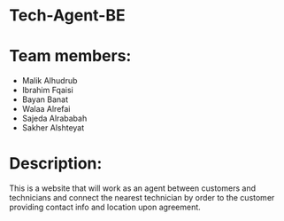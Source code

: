 # Tech-Agent-BE

# Team members:

+ Malik Alhudrub
+ Ibrahim Fqaisi
+ Bayan Banat
+ Walaa Alrefai
+ Sajeda Alrababah
+ Sakher Alshteyat

# Description:
This is a website that will work as an agent between customers and technicians and connect the nearest technician by order to the customer providing contact info and location upon agreement.